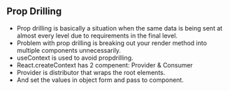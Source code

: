 ## Prop Drilling
- Prop drilling is basically a situation when the same data is being sent at almost every level due to requirements in the final level. 
- Problem with prop drilling is breaking out your render method into multiple components unnecessarily.
- useContext is used to avoid propdrilling.
- React.createContext has 2 compenent: Provider & Consumer
- Provider is distributor that wraps the root elements.
- And set the values in object form and pass to component.
